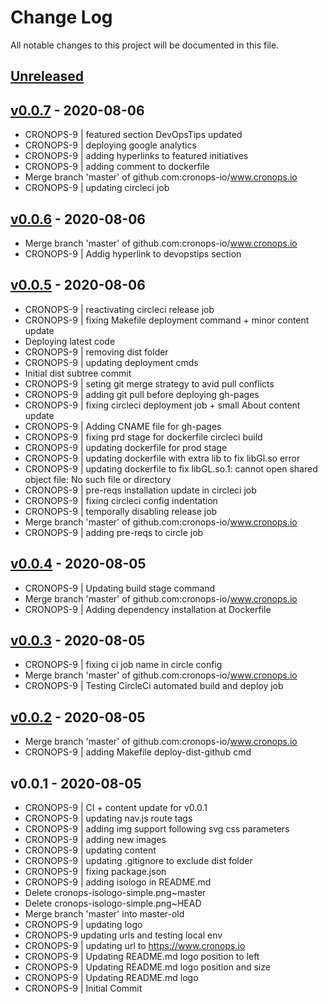 # Change Log

All notable changes to this project will be documented in this file.

<a name="unreleased"></a>
## [Unreleased]



<a name="v0.0.7"></a>
## [v0.0.7] - 2020-08-06

- CRONOPS-9 | featured section DevOpsTips updated
- CRONOPS-9 | deploying google analytics
- CRONOPS-9 | adding hyperlinks to featured initiatives
- CRONOPS-9 | adding comment to dockerfile
- Merge branch 'master' of github.com:cronops-io/www.cronops.io
- CRONOPS-9 | updating circleci job


<a name="v0.0.6"></a>
## [v0.0.6] - 2020-08-06

- Merge branch 'master' of github.com:cronops-io/www.cronops.io
- CRONOPS-9 | Addig hyperlink to devopstips section


<a name="v0.0.5"></a>
## [v0.0.5] - 2020-08-06

- CRONOPS-9 | reactivating circleci release job
- CRONOPS-9 | fixing Makefile deployment command + minor content update
- Deploying latest code
- CRONOPS-9 | removing dist folder
- CRONOPS-9 | updating deployment cmds
- Initial dist subtree commit
- CRONOPS-9 | seting git merge strategy to avid pull conflicts
- CRONOPS-9 | adding git pull before deploying gh-pages
- CRONOPS-9 | fixing circleci deployment job + small About content update
- CRONOPS-9 | Adding CNAME file for gh-pages
- CRONOPS-9 | fixing prd stage for dockerfile circleci build
- CRONOPS-9 | updating dockerfile for prod stage
- CRONOPS-9 | updating dockerfile with extra lib to fix libGl.so error
- CRONOPS-9 | updating dockerfile to fix libGL.so.1: cannot open shared object file: No such file or directory
- CRONOPS-9 | pre-reqs installation update in circleci job
- CRONOPS-9 | fixing circleci config indentation
- CRONOPS-9 | temporally disabling release job
- Merge branch 'master' of github.com:cronops-io/www.cronops.io
- CRONOPS-9 | adding pre-reqs to circle job


<a name="v0.0.4"></a>
## [v0.0.4] - 2020-08-05

- CRONOPS-9 | Updating build stage command
- Merge branch 'master' of github.com:cronops-io/www.cronops.io
- CRONOPS-9 | Adding dependency installation at Dockerfile


<a name="v0.0.3"></a>
## [v0.0.3] - 2020-08-05

- CRONOPS-9 | fixing ci job name in circle config
- Merge branch 'master' of github.com:cronops-io/www.cronops.io
- CRONOPS-9 | Testing CircleCi automated build and deploy job


<a name="v0.0.2"></a>
## [v0.0.2] - 2020-08-05

- Merge branch 'master' of github.com:cronops-io/www.cronops.io
- CRONOPS-9 | adding Makefile deploy-dist-github cmd


<a name="v0.0.1"></a>
## v0.0.1 - 2020-08-05

- CRONOPS-9 | CI + content update for v0.0.1
- CRONOPS-9 | updating nav.js route tags
- CRONOPS-9 | adding img support following svg css parameters
- CRONOPS-9 | adding new images
- CRONOPS-9 | updating content
- CRONOPS-9 | updating .gitignore to exclude dist folder
- CRONOPS-9 | fixing package.json
- CRONOPS-9 | adding isologo in README.md
- Delete cronops-isologo-simple.png~master
- Delete cronops-isologo-simple.png~HEAD
- Merge branch 'master' into master-old
- CRONOPS-9 | updating logo
- CRONOPS-9 updating urls and testing local env
- CRONOPS-9 | updating url to https://www.cronops.io
- CRONOPS-9 | Updating README.md logo position to left
- CRONOPS-9 | Updating README.md logo position and size
- CRONOPS-9 | Updating README.md logo
- CRONOPS-9 | Initial Commit


[Unreleased]: https://github.com/cronops-io/www.cronops.io/compare/v0.0.7...HEAD
[v0.0.7]: https://github.com/cronops-io/www.cronops.io/compare/v0.0.6...v0.0.7
[v0.0.6]: https://github.com/cronops-io/www.cronops.io/compare/v0.0.5...v0.0.6
[v0.0.5]: https://github.com/cronops-io/www.cronops.io/compare/v0.0.4...v0.0.5
[v0.0.4]: https://github.com/cronops-io/www.cronops.io/compare/v0.0.3...v0.0.4
[v0.0.3]: https://github.com/cronops-io/www.cronops.io/compare/v0.0.2...v0.0.3
[v0.0.2]: https://github.com/cronops-io/www.cronops.io/compare/v0.0.1...v0.0.2

